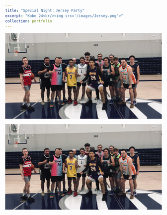 ```yaml
---
title: "Special Night：Jersey Party"
excerpt: "Kobe 24<br/><img src='/images/Jersey.png'>"
collection: portfolio
---
```


![Jersey](images/Jersey.png)

![Jersey](../images/Jersey.png)



